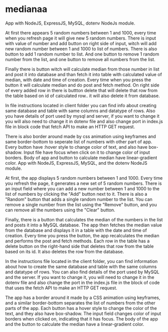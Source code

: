 # medianaa

App with NodeJS, ExpressJS, MySQL, dotenv NodeJs module.

At first there appears 5 random numbers between 1 and 1000, every time when you refresh page it will give new 5 random numbers.
There is input with value of number and add button on right side of input, witch will add new random number between 1 and 1000 to list of numbers.
There is also button to add 1 random number to list.
And one button to remove 1 random number from the list, and one button to remove all numbers from the list.

Finally there is button witch will calculate median from those number in list and post it into database and than fetch it into table with calculated value of median, with date and time of creation.
Every time when you press the button it will calculate median and do post and fetch method.
On right side of every added row in there is buttton delete that will delete that row from the table based on id of calculated row.. it will also delete it from database.

In file instructions located in client folder you can find info about creating same database and table with same columns and datatype of rows. Also you have details of port used by mysql and server, if you want to change it you will also need to change it in dotenv file and also change port in index.js file in block code that fetch API to make an HTTP GET request.

There is also border around made by css animation using keyframes and same border-bottom to seperate list of numbers with other part of app.
Every button have :hover style to change color of text, and also have box-shadow.
Input file have focus when click on it to change color of input borders.
Body of app and button to calculate median have linear-gradient color.
App with NodeJS, ExpressJS, MySQL, and the dotenv NodeJS module.

At first, the app displays 5 random numbers between 1 and 1000. Every time you refresh the page, it generates a new set of 5 random numbers. There is an input field where you can add a new number between 1 and 1000 to the list of numbers by clicking the "Add" button next to it. There is also a "Random" button that adds a single random number to the list. You can remove a single number from the list using the "Remove" button, and you can remove all the numbers using the "Clear" button.

Finally, there is a button that calculates the median of the numbers in the list and posts it into a MySQL database. The app then fetches the median value from the database and displays it in a table with the date and time of creation. Every time you press the button, the app recalculates the median and performs the post and fetch methods. Each row in the table has a delete button on the right-hand side that deletes that row from the table based on its id. It also deletes the row from the database.

In the instructions file located in the client folder, you can find information about how to create the same database and table with the same columns and datatype of rows. You can also find details of the port used by MySQL and the server. If you want to change it, you will need to change it in the dotenv file and also change the port in the index.js file in the block of code that uses the fetch API to make an HTTP GET request.

The app has a border around it made by a CSS animation using keyframes, and a similar border-bottom separates the list of numbers from the other parts of the app. Each button has a hover style to change the color of the text, and they also have box-shadow. The input field changes color of input borders when clicked on, indicating that it has focus. The body of the app and the button to calculate the median have a linear-gradient color.




